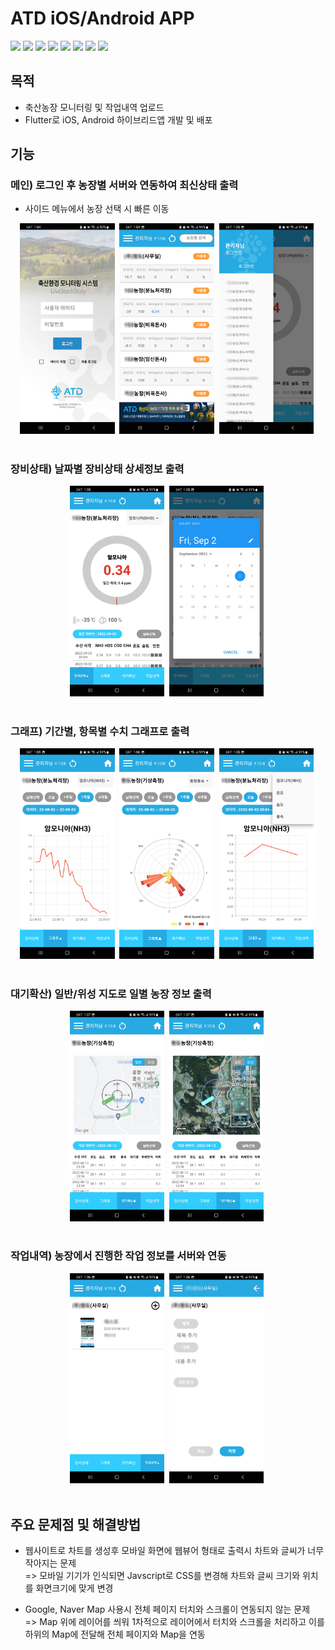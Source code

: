 

# ATD iOS/Android APP 
<div>
<img src="https://img.shields.io/badge/Android-3DDC84?style=flat-square&logo=Android&logoColor=white"/>
<img src="https://img.shields.io/badge/iOS-000000?style=flat-square&logo=Apple&logoColor=white"/>  
<img src="https://img.shields.io/badge/Flutter-02569B?style=flat-square&logo=Flutter&logoColor=white"/>
<img src="https://img.shields.io/badge/Dart-0175C2?style=flat-square&logo=Dart&logoColor=white"/>
<img src="https://img.shields.io/badge/HTML-E34F26?style=flat-square&logo=HTML5&logoColor=white"/>
<img src="https://img.shields.io/badge/Javascript-F7DF1E?style=flat-square&logo=javascript&logoColor=black"/>
<img src="https://img.shields.io/badge/PHP-777BB4?style=flat-square&logo=PHP&logoColor=white"/>
<img src="https://img.shields.io/badge/MySQL-4479A1?style=flat-square&logo=MySQL&logoColor=white"/>
</div>

## 목적
- 축산농장 모니터링 및 작업내역 업로드 
- Flutter로 iOS, Android 하이브리드앱 개발 및 배포

## 기능 
### 메인) 로그인 후 농장별 서버와 연동하여 최신상태 출력 
- 사이드 메뉴에서 농장 선택 시 빠른 이동
<div align="center" >
<img src="https://github.com/cjk09083/ATD/blob/main/IOS%26Android%20APP/0.%20로그인.jpg" width="30%"/>&nbsp;
<img src="https://github.com/cjk09083/ATD/blob/main/IOS%26Android%20APP/1.%20메인.jpg" width="30%"/>&nbsp;
<img src="https://github.com/cjk09083/ATD/blob/main/IOS%26Android%20APP/2-1.%20사이드바.jpg" width="30%"/>&nbsp;
</div></br>

### 장비상태) 날짜별 장비상태 상세정보 출력
<div align="center" >
<img src="https://github.com/cjk09083/ATD/blob/main/IOS%26Android%20APP/2.%20장비상태.jpg" width="30%"/>&nbsp;
<img src="https://github.com/cjk09083/ATD/blob/main/IOS%26Android%20APP/2-1%20장비상태%20-%20날짜선택.jpg" width="30%"/>&nbsp;
</div></br>


### 그래프) 기간별, 항목별 수치 그래프로 출력
<div align="center" >
<img src="https://github.com/cjk09083/ATD/blob/main/IOS%26Android%20APP/2-2%20그래프%20(일반).jpg" width="30%"/>&nbsp;
<img src="https://github.com/cjk09083/ATD/blob/main/IOS%26Android%20APP/2-2%20그래프%20(풍향풍속).jpg" width="30%"/>&nbsp;
<img src="https://github.com/cjk09083/ATD/blob/main/IOS%26Android%20APP/2-2%20그래프%20종류.jpg" width="30%"/>&nbsp;
</div></br>

### 대기확산) 일반/위성 지도로 일별 농장 정보 출력 
<div align="center" >
<img src="https://github.com/cjk09083/ATD/blob/main/IOS%26Android%20APP/2-3%20대기확산(일반).jpg" width="30%"/>&nbsp;
<img src="https://github.com/cjk09083/ATD/blob/main/IOS%26Android%20APP/2-3%20대기확산(위성).jpg" width="30%"/>&nbsp;
</div></br>

### 작업내역) 농장에서 진행한 작업 정보를 서버와 연동 
<div align="center" >
<img src="https://github.com/cjk09083/ATD/blob/main/IOS%26Android%20APP/2-4%20작업내역.jpg" width="30%"/>&nbsp;
<img src="https://github.com/cjk09083/ATD/blob/main/IOS%26Android%20APP/2-4%20작업등록.jpg" width="30%"/>&nbsp;
</div></br>



## 주요 문제점 및 해결방법
- 웹사이트로 차트를 생성후 모바일 화면에 웹뷰어 형태로 출력시 차트와 글씨가 너무 작아지는 문제 </br>
=> 모바일 기기가 인식되면 Javscript로 CSS를 변경해 차트와 글씨 크기와 위치를 화면크기에 맞게 변경

- Google, Naver Map 사용시 전체 페이지 터치와 스크롤이 연동되지 않는 문제</br>
=> Map 위에 레이어를 씌워 1차적으로 레이어에서 터치와 스크롤을 처리하고 이를 하위의 Map에 전달해 전체 페이지와 Map을 연동
